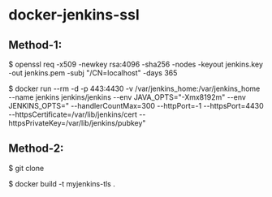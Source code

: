 # docker-jenkins-ssl

## Method-1:

$ openssl req -x509 -newkey rsa:4096 -sha256 -nodes -keyout jenkins.key -out jenkins.pem -subj "/CN=localhost" -days 365

$ docker run --rm -d -p 443:4430 -v /var/jenkins_home:/var/jenkins_home --name jenkins jenkins/jenkins --env JAVA_OPTS="-Xmx8192m" --env JENKINS_OPTS=" --handlerCountMax=300 --httpPort=-1 --httpsPort=4430 --httpsCertificate=/var/lib/jenkins/cert --httpsPrivateKey=/var/lib/jenkins/pubkey"

## Method-2:

$ git clone <repo>

$ docker build -t myjenkins-tls .
